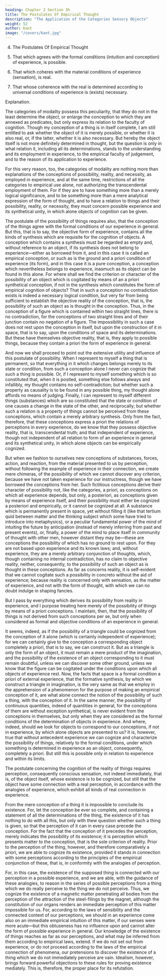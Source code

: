 ```yaml
---
heading: Chapter 2 Section 3h
title: The Postulates Of Empirical Thought
description: "The Application of the Categories Sensory Objects"
weight: 52
author: Kant
image: "/covers/kant.jpg"
---
```


4. The Postulates Of Empirical Thought

1. That which agrees with the formal conditions (intuition and conception) of experience, is possible.

2. That which coheres with the material conditions of experience (sensation), is real.

3. That whose coherence with the real is determined according to universal conditions of experience is (exists) necessary.

Explanation.

The categories of modality possess this peculiarity, that they do not in the least determine the object, or enlarge the conception to which they are annexed as predicates, but only express its relation to the faculty of cognition. Though my conception of a thing is in itself complete, I am still entitled to ask whether the object of it is merely possible, or whether it is also real, or, if the latter, whether it is also necessary. But hereby the object itself is not more definitely determined in thought, but the question is only in what relation it, including all its determinations, stands to the understanding and its employment in experience, to the empirical faculty of judgement, and to the reason of its application to experience.

For this very reason, too, the categories of modality are nothing more than explanations of the conceptions of possibility, reality, and necessity, as employed in experience, and at the same time, restrictions of all the categories to empirical use alone, not authorizing the transcendental employment of them. For if they are to have something more than a merely logical significance, and to be something more than a mere analytical expression of the form of thought, and to have a relation to things and their possibility, reality, or necessity, they must concern possible experience and its synthetical unity, in which alone objects of cognition can be given.

The postulate of the possibility of things requires also, that the conception of the things agree with the formal conditions of our experience in general. But this, that is to say, the objective form of experience, contains all the kinds of synthesis which are requisite for the cognition of objects. A conception which contains a synthesis must be regarded as empty and, without reference to an object, if its synthesis does not belong to experience—either as borrowed from it, and in this case it is called an empirical conception, or such as is the ground and a priori condition of experience (its form), and in this case it is a pure conception, a conception which nevertheless belongs to experience, inasmuch as its object can be found in this alone. For where shall we find the criterion or character of the possibility of an object which is cogitated by means of an a priori synthetical conception, if not in the synthesis which constitutes the form of empirical cognition of objects? That in such a conception no contradiction exists is indeed a necessary logical condition, but very far from being sufficient to establish the objective reality of the conception, that is, the possibility of such an object as is thought in the conception. Thus, in the conception of a figure which is contained within two straight lines, there is no contradiction, for the conceptions of two straight lines and of their junction contain no negation of a figure. The impossibility in such a case does not rest upon the conception in itself, but upon the construction of it in space, that is to say, upon the conditions of space and its determinations. But these have themselves objective reality, that is, they apply to possible things, because they contain a priori the form of experience in general.

And now we shall proceed to point out the extensive utility and influence of this postulate of possibility. When I represent to myself a thing that is permanent, so that everything in it which changes belongs merely to its state or condition, from such a conception alone I never can cognize that such a thing is possible. Or, if I represent to myself something which is so constituted that, when it is posited, something else follows always and infallibly, my thought contains no self-contradiction; but whether such a property as causality is to be found in any possible thing, my thought alone affords no means of judging. Finally, I can represent to myself different things (substances) which are so constituted that the state or condition of one causes a change in the state of the other, and reciprocally; but whether such a relation is a property of things cannot be perceived from these conceptions, which contain a merely arbitrary synthesis. Only from the fact, therefore, that these conceptions express a priori the relations of perceptions in every experience, do we know that they possess objective reality, that is, transcendental truth; and that independent of experience, though not independent of all relation to form of an experience in general and its synthetical unity, in which alone objects can be empirically cognized.

But when we fashion to ourselves new conceptions of substances, forces, action, and reaction, from the material presented to us by perception, without following the example of experience in their connection, we create mere chimeras, of the possibility of which we cannot discover any criterion, because we have not taken experience for our instructress, though we have borrowed the conceptions from her. Such fictitious conceptions derive their character of possibility not, like the categories, a priori, as conceptions on which all experience depends, but only, a posteriori, as conceptions given by means of experience itself, and their possibility must either be cognized a posteriori and empirically, or it cannot be cognized at all. A substance which is permanently present in space, yet without filling it (like that tertium quid between matter and the thinking subject which some have tried to introduce into metaphysics), or a peculiar fundamental power of the mind of intuiting the future by anticipation (instead of merely inferring from past and present events), or, finally, a power of the mind to place itself in community of thought with other men, however distant they may be—these are conceptions the possibility of which has no ground to rest upon. For they are not based upon experience and its known laws; and, without experience, they are a merely arbitrary conjunction of thoughts, which, though containing no internal contradiction, has no claim to objective reality, neither, consequently, to the possibility of such an object as is thought in these conceptions. As far as concerns reality, it is self-evident that we cannot cogitate such a possibility in concreto without the aid of experience; because reality is concerned only with sensation, as the matter of experience, and not with the form of thought, with which we can no doubt indulge in shaping fancies.

But I pass by everything which derives its possibility from reality in experience, and I purpose treating here merely of the possibility of things by means of a priori conceptions. I maintain, then, that the possibility of things is not derived from such conceptions per se, but only when considered as formal and objective conditions of an experience in general.

It seems, indeed, as if the possibility of a triangle could be cognized from the conception of it alone (which is certainly independent of experience); for we can certainly give to the conception a corresponding object completely a priori, that is to say, we can construct it. But as a triangle is only the form of an object, it must remain a mere product of the imagination, and the possibility of the existence of an object corresponding to it must remain doubtful, unless we can discover some other ground, unless we know that the figure can be cogitated under the conditions upon which all objects of experience rest. Now, the facts that space is a formal condition a priori of external experience, that the formative synthesis, by which we construct a triangle in imagination, is the very same as that we employ in the apprehension of a phenomenon for the purpose of making an empirical conception of it, are what alone connect the notion of the possibility of such a thing, with the conception of it. In the same manner, the possibility of continuous quantities, indeed of quantities in general, for the conceptions of them are without exception synthetical, is never evident from the conceptions in themselves, but only when they are considered as the formal conditions of the determination of objects in experience. And where, indeed, should we look for objects to correspond to our conceptions, if not in experience, by which alone objects are presented to us? It is, however, true that without antecedent experience we can cognize and characterize the possibility of things, relatively to the formal conditions, under which something is determined in experience as an object, consequently, completely a priori. But still this is possible only in relation to experience and within its limits.

The postulate concerning the cognition of the reality of things requires perception, consequently conscious sensation, not indeed immediately, that is, of the object itself, whose existence is to be cognized, but still that the object have some connection with a real perception, in accordance with the analogies of experience, which exhibit all kinds of real connection in experience.

From the mere conception of a thing it is impossible to conclude its existence. For, let the conception be ever so complete, and containing a statement of all the determinations of the thing, the existence of it has nothing to do with all this, but only with thew question whether such a thing is given, so that the perception of it can in every case precede the conception. For the fact that the conception of it precedes the perception, merely indicates the possibility of its existence; it is perception which presents matter to the conception, that is the sole criterion of reality. Prior to the perception of the thing, however, and therefore comparatively a priori, we are able to cognize its existence, provided it stands in connection with some perceptions according to the principles of the empirical conjunction of these, that is, in conformity with the analogies of perception.

For, in this case, the existence of the supposed thing is connected with our perception in a possible experience, and we are able, with the guidance of these analogies, to reason in the series of possible perceptions from a thing which we do really perceive to the thing we do not perceive. Thus, we cognize the existence of a magnetic matter penetrating all bodies from the perception of the attraction of the steel-filings by the magnet, although the constitution of our organs renders an immediate perception of this matter impossible for us. For, according to the laws of sensibility and the connected context of our perceptions, we should in an experience come also on an immediate empirical intuition of this matter, if our senses were more acute—but this obtuseness has no influence upon and cannot alter the form of possible experience in general. Our knowledge of the existence of things reaches as far as our perceptions, and what may be inferred from them according to empirical laws, extend. If we do not set out from experience, or do not proceed according to the laws of the empirical connection of phenomena, our pretensions to discover the existence of a thing which we do not immediately perceive are vain. Idealism, however, brings forward powerful objections to these rules for proving existence mediately. This is, therefore, the proper place for its refutation.

